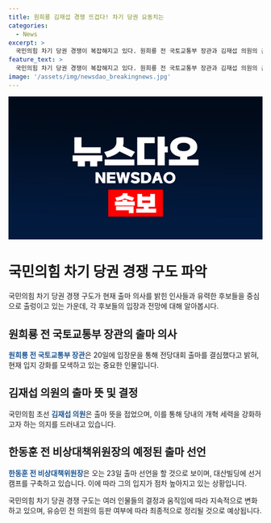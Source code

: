 ```yaml
---
title: 원희룡 김재섭 경쟁 뜨겁다! 차기 당권 요동치는
categories:
  - News
excerpt: >
  국민의힘 차기 당권 경쟁이 복잡해지고 있다. 원희룡 전 국토교통부 장관과 김재섭 의원의 출마 의사가 밝혀졌으며, 한동훈 전 비상대책위원장과 나경원, 윤상현 의원의 출마 가능성도 높다. 원 전 장관은 변화와 개혁을 이루기 위해 출마를 결심했고, 김 의원은 당내 개혁 세력 규합을 우선시한다고 밝혔다. 한 전 위원장은 출마 선언이 유력하며, 유 전 의원의 결정은 불투명하다. 이번 당권 경쟁은 예측하기 어려운 상황이다.
feature_text: >
  국민의힘 차기 당권 경쟁이 복잡해지고 있다. 원희룡 전 국토교통부 장관과 김재섭 의원의 출마 의사가 밝혀졌으며, 한동훈 전 비상대책위원장과 나경원, 윤상현 의원의 출마 가능성도 높다. 원 전 장관은 변화와 개혁을 이루기 위해 출마를 결심했고, 김 의원은 당내 개혁 세력 규합을 우선시한다고 밝혔다. 한 전 위원장은 출마 선언이 유력하며, 유 전 의원의 결정은 불투명하다. 이번 당권 경쟁은 예측하기 어려운 상황이다.
image: '/assets/img/newsdao_breakingnews.jpg'
---
```


<p><img src="/assets/img/newsdao_breakingnews.jpg" alt="koreaapp 속보" /></p>

<h1 data-ke-size="size26">국민의힘 차기 당권 경쟁 구도 파악</h1>

<p>국민의힘 차기 당권 경쟁 구도가 현재 출마 의사를 밝힌 인사들과 유력한 후보들을 중심으로 출렁이고 있는 가운데, 각 후보들의 입장과 전망에 대해 알아봅시다. </p>

<h2 data-ke-size="size24">원희룡 전 국토교통부 장관의 출마 의사</h2>

<p><b><span style="color: #1a5490;">원희룡 전 국토교통부 장관</span></b>은 20일에 입장문을 통해 전당대회 출마를 결심했다고 밝혀, 현재 입지 강화를 모색하고 있는 중요한 인물입니다.</p>

<h2 data-ke-size="size24">김재섭 의원의 출마 뜻 및 결정</h2>

<p>국민의힘 초선 <b><span style="color: #1a5490;">김재섭 의원</span></b>은 출마 뜻을 접었으며, 이를 통해 당내의 개혁 세력을 강화하고자 하는 의지를 드러내고 있습니다. </p>

<h2 data-ke-size="size24">한동훈 전 비상대책위원장의 예정된 출마 선언</h2>

<p><b><span style="color: #1a5490;">한동훈 전 비상대책위원장</span></b>은 오는 23일 출마 선언을 할 것으로 보이며, 대산빌딩에 선거 캠프를 구축하고 있습니다. 이에 따라 그의 입지가 점차 높아지고 있는 상황입니다.</p>

<p>국민의힘 차기 당권 경쟁 구도는 여러 인물들의 결정과 움직임에 따라 지속적으로 변화하고 있으며, 유승민 전 의원의 등판 여부에 따라 최종적으로 정리될 것으로 예상됩니다.</p>

